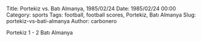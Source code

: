Title: Portekiz vs. Batı Almanya, 1985/02/24
Date: 1985/02/24 00:00
Category: sports
Tags: football, football scores, Portekiz, Batı Almanya
Slug: portekiz-vs-bati-almanya
Author: carbonero


Portekiz 1 - 2 Batı Almanya
